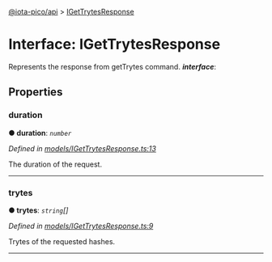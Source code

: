 [@iota-pico/api](../README.md) > [IGetTrytesResponse](../interfaces/igettrytesresponse.md)



# Interface: IGetTrytesResponse


Represents the response from getTrytes command.
*__interface__*: 



## Properties
<a id="duration"></a>

###  duration

**●  duration**:  *`number`* 

*Defined in [models/IGetTrytesResponse.ts:13](https://github.com/iotaeco/iota-pico-api/blob/bea785e/src/models/IGetTrytesResponse.ts#L13)*



The duration of the request.




___

<a id="trytes"></a>

###  trytes

**●  trytes**:  *`string`[]* 

*Defined in [models/IGetTrytesResponse.ts:9](https://github.com/iotaeco/iota-pico-api/blob/bea785e/src/models/IGetTrytesResponse.ts#L9)*



Trytes of the requested hashes.




___


